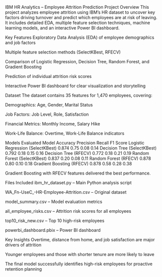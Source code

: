  IBM HR Analytics – Employee Attrition Prediction
 Project Overview
This project analyzes employee attrition using IBM’s HR dataset to uncover key factors driving turnover and predict which employees are at risk of leaving. It includes detailed EDA, multiple feature selection techniques, machine learning models, and an interactive Power BI dashboard.

 Key Features
Exploratory Data Analysis (EDA) of employee demographics and job factors

Multiple feature selection methods (SelectKBest, RFECV)

Comparison of Logistic Regression, Decision Tree, Random Forest, and Gradient Boosting

Prediction of individual attrition risk scores

Interactive Power BI dashboard for clear visualization and storytelling

 Dataset
The dataset contains 35 features for 1,470 employees, covering:

Demographics: Age, Gender, Marital Status

Job Factors: Job Level, Role, Satisfaction

Financial Metrics: Monthly Income, Salary Hike

Work-Life Balance: Overtime, Work-Life Balance indicators

 Models Evaluated
Model	Accuracy	Precision	Recall	F1 Score
Logistic Regression (SelectKBest)	0.874	0.75	0.08	0.14
Decision Tree (SelectKBest)	0.792	0.18	0.15	0.16
Decision Tree (RFECV)	0.772	0.18	0.21	0.19
Random Forest (SelectKBest)	0.837	0.20	0.08	0.11
Random Forest (RFECV)	0.878	0.80	0.10	0.18
Gradient Boosting (RFECV)	0.878	0.58	0.28	0.38

 Gradient Boosting with RFECV features delivered the best performance.

 Files Included
ibm_hr_dataset.py – Main Python analysis script

WA_Fn-UseC_-HR-Employee-Attrition.csv – Original dataset

model_summary.csv – Model evaluation metrics

all_employee_risks.csv – Attrition risk scores for all employees

top10_risk_new.csv – Top 10 high-risk employees

powerbi_dashboard.pbix – Power BI dashboard

 Key Insights
Overtime, distance from home, and job satisfaction are major drivers of attrition

Younger employees and those with shorter tenure are more likely to leave

The final model successfully identifies high-risk employees for proactive retention planning
